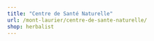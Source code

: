 ```yaml
---
title: "Centre de Santé Naturelle"
url: /mont-laurier/centre-de-sante-naturelle/
shop: herbalist
---
```

